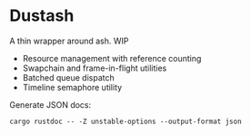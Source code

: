 # Dustash

A thin wrapper around ash. WIP

- Resource management with reference counting
- Swapchain and frame-in-flight utilities
- Batched queue dispatch
- Timeline semaphore utility


Generate JSON docs:
```
cargo rustdoc -- -Z unstable-options --output-format json
```
